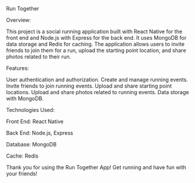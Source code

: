 Run Together


Overview:

This project is a social running application built with React Native for the front end and Node.js with Express for the back end. It uses MongoDB for data storage and Redis for caching. The application allows users to invite friends to join them for a run, upload the starting point location, and share photos related to their run.

Features:

User authentication and authorization.
Create and manage running events.
Invite friends to join running events.
Upload and share starting point locations.
Upload and share photos related to running events.
Data storage with MongoDB.


Technologies Used:

Front End: React Native

Back End: Node.js, Express

Database: MongoDB

Cache: Redis



Thank you for using the Run Together App! Get running and have fun with your friends!
